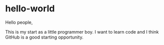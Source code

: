 # hello-world
Hello people,

This is my start as a little programmer boy. I want to learn code and I think GitHub is a good starting opportunity.
